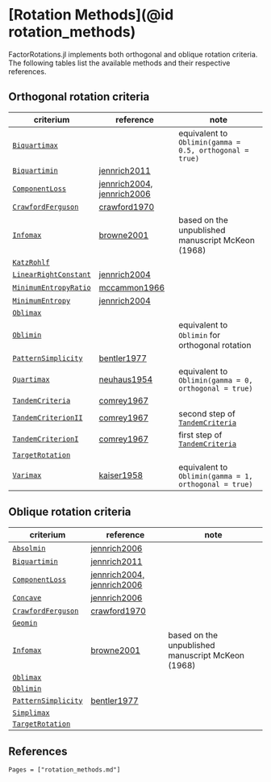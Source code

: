# [Rotation Methods](@id rotation_methods)

FactorRotations.jl implements both orthogonal and oblique rotation criteria. The following tables list the available methods and their respective references.

## Orthogonal rotation criteria

| criterium                     | reference                            | note                                                    |
| ----------------------------- | ------------------------------------ | ------------------------------------------------------- |
| [`Biquartimax`](@ref)         |                                      | equivalent to `Oblimin(gamma = 0.5, orthogonal = true)` |
| [`Biquartimin`](@ref)         | [jennrich2011](@citet)               |
| [`ComponentLoss`](@ref)       | [jennrich2004, jennrich2006](@citet) |
| [`CrawfordFerguson`](@ref)    | [crawford1970](@citet)               |
| [`Infomax`](@ref)             | [browne2001](@citet)                 | based on the unpublished manuscript McKeon (1968)       |
| [`KatzRohlf`](@ref)           |                                      |
| [`LinearRightConstant`](@ref) | [jennrich2004](@citet)               |
| [`MinimumEntropyRatio`](@ref) | [mccammon1966](@citet)               |
| [`MinimumEntropy`](@ref)      | [jennrich2004](@citet)               |
| [`Oblimax`](@ref)             |                                      |
| [`Oblimin`](@ref)             |                                      | equivalent to `Oblimin` for orthogonal rotation         |
| [`PatternSimplicity`](@ref)   | [bentler1977](@citet)                |
| [`Quartimax`](@ref)           | [neuhaus1954](@citet)                | equivalent to `Oblimin(gamma = 0, orthogonal = true)`   |
| [`TandemCriteria`](@ref)      | [comrey1967](@citet)                 |
| [`TandemCriterionII`](@ref)   | [comrey1967](@citet)                 | second step of [`TandemCriteria`](@ref)                 |
| [`TandemCriterionI`](@ref)    | [comrey1967](@citet)                 | first step of [`TandemCriteria`](@ref)                  |
| [`TargetRotation`](@ref)      |                                      |
| [`Varimax`](@ref)             | [kaiser1958](@citet)                 | equivalent to `Oblimin(gamma = 1, orthogonal = true)`   |

## Oblique rotation criteria

| criterium                   | reference                            | note                                              |
| --------------------------- | ------------------------------------ | ------------------------------------------------- |
| [`Absolmin`](@ref)          | [jennrich2006](@citet)               |
| [`Biquartimin`](@ref)       | [jennrich2011](@citet)               |
| [`ComponentLoss`](@ref)     | [jennrich2004, jennrich2006](@citet) |
| [`Concave`](@ref)           | [jennrich2006](@citet)               |
| [`CrawfordFerguson`](@ref)  | [crawford1970](@citet)               |
| [`Geomin`](@ref)            |                                      |
| [`Infomax`](@ref)           | [browne2001](@citet)                 | based on the unpublished manuscript McKeon (1968) |
| [`Oblimax`](@ref)           |                                      |
| [`Oblimin`](@ref)           |                                      |
| [`PatternSimplicity`](@ref) | [bentler1977](@citet)                |
| [`Simplimax`](@ref)         |                                      |
| [`TargetRotation`](@ref)    |                                      |

## References

```@bibliography
Pages = ["rotation_methods.md"]
```
